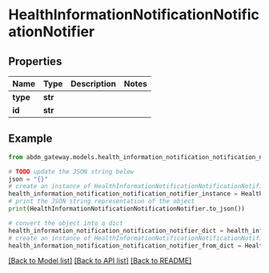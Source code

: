 # HealthInformationNotificationNotificationNotifier


## Properties

Name | Type | Description | Notes
------------ | ------------- | ------------- | -------------
**type** | **str** |  | 
**id** | **str** |  | 

## Example

```python
from abdm_gateway.models.health_information_notification_notification_notifier import HealthInformationNotificationNotificationNotifier

# TODO update the JSON string below
json = "{}"
# create an instance of HealthInformationNotificationNotificationNotifier from a JSON string
health_information_notification_notification_notifier_instance = HealthInformationNotificationNotificationNotifier.from_json(json)
# print the JSON string representation of the object
print(HealthInformationNotificationNotificationNotifier.to_json())

# convert the object into a dict
health_information_notification_notification_notifier_dict = health_information_notification_notification_notifier_instance.to_dict()
# create an instance of HealthInformationNotificationNotificationNotifier from a dict
health_information_notification_notification_notifier_from_dict = HealthInformationNotificationNotificationNotifier.from_dict(health_information_notification_notification_notifier_dict)
```
[[Back to Model list]](../README.md#documentation-for-models) [[Back to API list]](../README.md#documentation-for-api-endpoints) [[Back to README]](../README.md)


